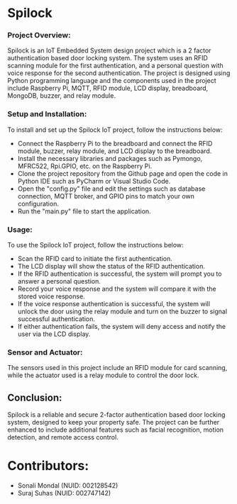 # Spilock
### Project Overview:
Spilock is an IoT Embedded System design project which is a 2 factor authentication based door locking system. The system uses an RFID scanning module for the first authentication, and a personal question with voice response for the second authentication. The project is designed using Python programming language and the components used in the project include Raspberry Pi, MQTT, RFID module, LCD display, breadboard, MongoDB, buzzer, and relay module.

### Setup and Installation:
To install and set up the Spilock IoT project, follow the instructions below:

- Connect the Raspberry Pi to the breadboard and connect the RFID module, buzzer, relay module, and LCD display to the breadboard.
- Install the necessary libraries and packages such as Pymongo, MFRC522, Rpi.GPIO, etc. on the Raspberry Pi.
- Clone the project repository from the Github page and open the code in Python IDE such as PyCharm or Visual Studio Code.
- Open the "config.py" file and edit the settings such as database connection, MQTT broker, and GPIO pins to match your own configuration.
- Run the "main.py" file to start the application.

### Usage:
To use the Spilock IoT project, follow the instructions below:

- Scan the RFID card to initiate the first authentication.
- The LCD display will show the status of the RFID authentication.
- If the RFID authentication is successful, the system will prompt you to answer a personal question.
- Record your voice response and the system will compare it with the stored voice response.
- If the voice response authentication is successful, the system will unlock the door using the relay module and turn on the buzzer to signal successful authentication.
- If either authentication fails, the system will deny access and notify the user via the LCD display.

### Sensor and Actuator:
The sensors used in this project include an RFID module for card scanning, while the actuator used is a relay module to control the door lock.

## Conclusion:
Spilock is a reliable and secure 2-factor authentication based door locking system, designed to keep your property safe. The project can be further enhanced to include additional features such as facial recognition, motion detection, and remote access control.

# Contributors:
- Sonali Mondal (NUID: 002128542)
- Suraj Suhas (NUID: 002747142)
